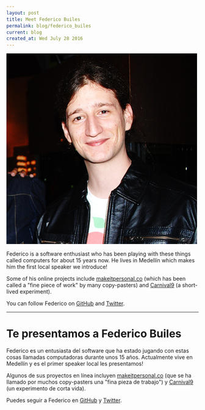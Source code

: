 ```yaml
---
layout: post
title: Meet Federico Builes
permalink: blog/federico_builes
current: blog
created_at: Wed July 28 2016
---
```


![Federico Builes](/img/speakers/federico.jpg)

Federico is a software enthusiast who has been playing with these things called computers for about 15 years now. He lives in Medellín which makes him the first local speaker we introduce!

Some of his online projects include [makeitpersonal.co](https://makeitpersonal.co/) (which has been called a "fine piece of work" by many copy-pasters) and [Carnival9](http://carnival9.com/) (a short-lived experiment).

You can follow Federico on [GitHub][gh] and [Twitter][tw].

* * *

# Te presentamos a Federico Builes

Federico es un entusiasta del software que ha estado jugando con estas cosas llamadas computadoras durante unos 15 años. Actualmente vive en Medellín y es el primer speaker local les presentamos!

Algunos de sus proyectos en línea incluyen [makeitpersonal.co](https://makeitpersonal.co/) (que se ha llamado por muchos copy-pasters una "fina pieza de trabajo") y [Carnival9](http://carnival9.com/) (un experimento de corta vida).

Puedes seguir a Federico en [GitHub][GH] y [Twitter][TW].

[gh]: https://github.com/febuiles
[tw]: https://twitter.com/febuiles
